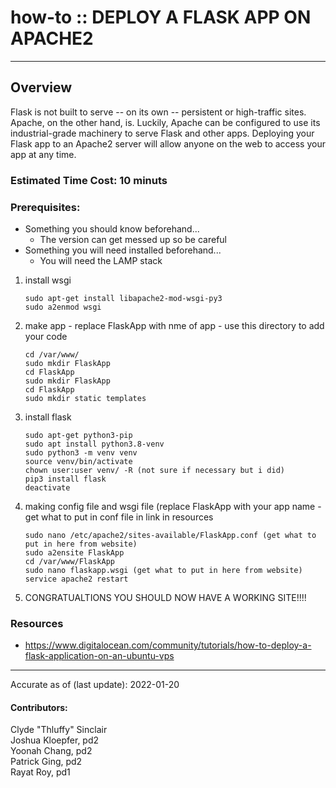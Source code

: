 # how-to :: DEPLOY A FLASK APP ON APACHE2
---
## Overview
Flask is not built to serve -- on its own -- persistent or high-traffic sites. Apache, on the other hand, is. Luckily, Apache can be configured to use its industrial-grade machinery to serve Flask and other apps. Deploying your Flask app to an Apache2 server will allow anyone on the web to access your app at any time. 

### Estimated Time Cost: 10 minuts

### Prerequisites:

- Something you should know beforehand...
    - The version can get messed up so be careful
- Something you will need installed beforehand...
    - You will need the LAMP stack

1. install wsgi
    ``` 
    sudo apt-get install libapache2-mod-wsgi-py3
    sudo a2enmod wsgi
    ```
2. make app - replace FlaskApp with nme of app - use this directory to add your code
    ```
    cd /var/www/
    sudo mkdir FlaskApp
    cd FlaskApp
    sudo mkdir FlaskApp
    cd FlaskApp
    sudo mkdir static templates
    ```
3. install flask
    ```
    sudo apt-get python3-pip
    sudo apt install python3.8-venv
    sudo python3 -m venv venv
    source venv/bin/activate
    chown user:user venv/ -R (not sure if necessary but i did)
    pip3 install flask
    deactivate
    ```
4. making config file and wsgi file (replace FlaskApp with your app name - get what to put in conf file in link in resources
   ```
   sudo nano /etc/apache2/sites-available/FlaskApp.conf (get what to put in here from website)
   sudo a2ensite FlaskApp
   cd /var/www/FlaskApp
   sudo nano flaskapp.wsgi (get what to put in here from website)
   service apache2 restart
   ```
5. CONGRATUALTIONS YOU SHOULD NOW HAVE A WORKING SITE!!!!

### Resources
* https://www.digitalocean.com/community/tutorials/how-to-deploy-a-flask-application-on-an-ubuntu-vps

---

Accurate as of (last update): 2022-01-20

#### Contributors:  
Clyde "Thluffy" Sinclair  
Joshua Kloepfer, pd2  
Yoonah Chang, pd2  
Patrick Ging, pd2  
Rayat Roy, pd1  

